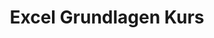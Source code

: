 ---
title: Excel Grundlagen Kurs
description: Ein Einführungskurs, der die grundlegenden Funktionen und Fähigkeiten von Microsoft Excel vermittelt.

course:
  name: Excel Grundlagen Kurs
  icon: 📊
  short_description: Ein eintägiger Kurs, der Ihnen die Grundlagen von Microsoft Excel näher bringt.
  long_description: Dieser Kurs bietet eine umfassende Einführung in Microsoft Excel. Sie lernen die grundlegenden Funktionen und Werkzeuge kennen, um Tabellen zu erstellen, zu formatieren und zu bearbeiten. Der Kurs deckt Themen wie Zellformatierung, Formeln und Funktionen, Sortieren und Filtern von Daten sowie die Erstellung einfacher Diagramme ab.
  level: Einsteiger
  duration: 1 Tag
  price: 800€
  key_topics:
    - Einführung in Excel
    - Tabellen erstellen und formatieren
    - Formeln und Funktionen
    - Daten sortieren und filtern
    - Diagramme erstellen
  all_topics:
    - Excel-Grundlagen
    - Tabellenformatierung
    - Datenverarbeitung
    - Diagrammerstellung
---